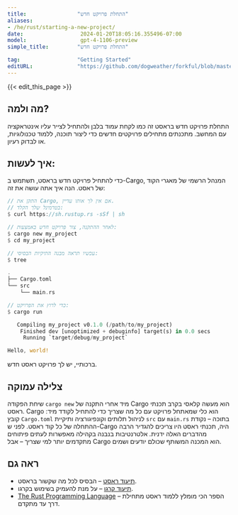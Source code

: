 ```yaml
---
title:                "התחלת פרויקט חדש"
aliases:
- /he/rust/starting-a-new-project/
date:                  2024-01-20T18:05:16.355496-07:00
model:                 gpt-4-1106-preview
simple_title:         "התחלת פרויקט חדש"

tag:                  "Getting Started"
editURL:              "https://github.com/dogweather/forkful/blob/master/content/he/rust/starting-a-new-project.md"
---
```


{{< edit_this_page >}}

## מה ולמה?
התחלת פרויקט חדש בראסט זה כמו לקחת עמוד בלבן ולהתחיל לצייר עליו אינטראקציה עם המחשב. מתכנתים מתחילים פרויקטים חדשים כדי ליצור תוכנה, ללמוד טכנולוגיות, או לבדוק רעיון. 

## איך לעשות:
כדי להתחיל פרויקט חדש בראסט, תשתמש ב-Cargo, המנהל הרשמי של מאגרי הקוד של ראסט. הנה איך אתה עושה את זה:

```Rust
// התקן את Cargo, אם אין לך אותו עדיין.
// בטרמינל שלך הקלד:
$ curl https://sh.rustup.rs -sSf | sh

// לאחר ההתקנה, צור פרויקט חדש באמצעות:
$ cargo new my_project
$ cd my_project

// עכשיו תראה מבנה התיקיות הבסיסי:
$ tree

.
├── Cargo.toml
└── src
    └── main.rs

// כדי לרוץ את הפרויקט:
$ cargo run

   Compiling my_project v0.1.0 (/path/to/my_project)
    Finished dev [unoptimized + debuginfo] target(s) in 0.0 secs
     Running `target/debug/my_project`

Hello, world!
```
ברכותיי, יש לך פרויקט ראסט חדש.

## צלילה עמוקה
שיחת הפקודה `cargo new` מיד אחרי התקנה של Cargo הוא מעשה קלאסי בקרב תכנתי ראסט. Cargo הוא כלי שמאתחל פרויקט עם כל מה שצריך כדי להתחיל לקודד מיד: קובץ `Cargo.toml` לניהול תלותים וקונפיגורציה ותיקיית `src` עם `main.rs` בתוכה – נקודת ההתחלה של כל קוד ראסט. לפני ש-Cargo היה, תכנתי ראסט היו צריכים להגדיר הרבה מהדברים האלה ידנית. אלטרנטיבות בנבנה בקהילה מאפשרות לעתים פיתוחים מתקדמים יותר למי שצריך – אבל Cargo הוא המכנה המשותף שכולם יודעים ושמים.

## ראה גם
- [תיעוד ראסט](https://www.rust-lang.org/learn) – הבסיס לכל מה שקשור בראסט.
- [תיעוד קרגו](https://doc.rust-lang.org/cargo/) – על מנת להעמיק בשימוש בקרגו.
- [The Rust Programming Language](https://doc.rust-lang.org/book/) – הספר הכי מומלץ ללמוד ראסט מתחילת דרך עד מתקדם.
